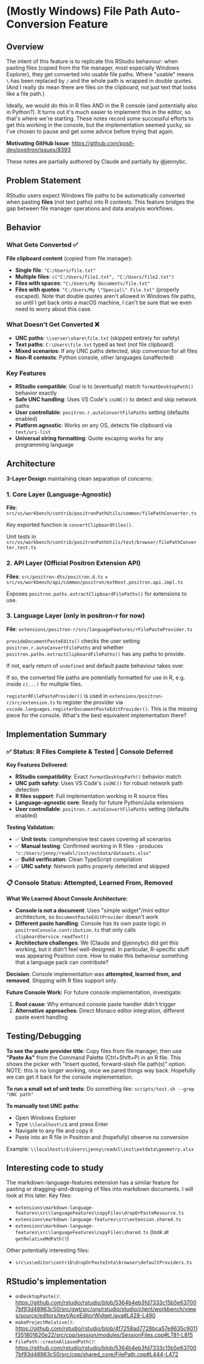 # (Mostly Windows) File Path Auto-Conversion Feature

## Overview

The intent of this feature is to replicate this RStudio behaviour: when pasting files (copied from the file manager, most especially Windows Explorer), they get converted into usable file paths. Where "usable" means `\` has been replaced by `/` and the whole path is wrapped in double quotes. (And I really do mean there are files on the clipboard, not just text that looks like a file path.)

Ideally, we would do this in R files AND in the R console (and potentially also in Python?). It turns out it's much easier to implement this in the editor, so that's where we're starting. These notes record some successful efforts to get this working in the console, but the implementation seemed yucky, so I've chosen to pause and get some advice before trying that again.

**Motivating GitHub Issue**: https://github.com/posit-dev/positron/issues/8393

These notes are partially authored by Claude and partially by @jennybc.

## Problem Statement

RStudio users expect Windows file paths to be automatically converted when pasting **files** (not text paths) into R contexts. This feature bridges the gap between file manager operations and data analysis workflows.

## Behavior

### What Gets Converted ✅
**File clipboard content** (copied from file manager):
- **Single file**: `"C:/Users/file.txt"`
- **Multiple files**: `c("C:/Users/file1.txt", "C:/Users/file2.txt")`
- **Files with spaces**: `"C:/Users/My Documents/file.txt"`
- **Files with quotes**: `"C:/Users/My \"Special\" File.txt"` (properly escaped). Note that double quotes aren't allowed in Windows file paths, so until I get back onto a macOS machine, I can't be sure that we even need to worry about this case.

### What Doesn't Get Converted ❌
- **UNC paths**: `\\server\share\file.txt` (skipped entirely for safety)
- **Text paths**: `C:\Users\file.txt` typed as text (not file clipboard)
- **Mixed scenarios**: If any UNC paths detected, skip conversion for all files
- **Non-R contexts**: Python console, other languages (unaffected)

### Key Features
- **RStudio compatible**: Goal is to (eventually) match `formatDesktopPath()` behavior exactly
- **Safe UNC handling**: Uses VS Code's `isUNC()` to detect and skip network paths
- **User controllable**: `positron.r.autoConvertFilePaths` setting (defaults enabled)
- **Platform agnostic**: Works on any OS, detects file clipboard via `text/uri-list`
- **Universal string formatting**: Quote escaping works for any programming language

## Architecture

**3-Layer Design** maintaining clean separation of concerns:

### 1. Core Layer (Language-Agnostic)
**File**: `src/vs/workbench/contrib/positronPathUtils/common/filePathConverter.ts`

Key exported function is `convertClipboardFiles()`.

Unit tests in `src/vs/workbench/contrib/positronPathUtils/test/browser/filePathConverter.test.ts`

### 2. API Layer (Official Positron Extension API)
**Files**: `src/positron-dts/positron.d.ts` + `src/vs/workbench/api/common/positron/extHost.positron.api.impl.ts`

Exposes `positron.paths.extractClipboardFilePaths()` for extensions to use.

### 3. Language Layer (only in positron-r for now)
**File**: `extensions/positron-r/src/languageFeatures/rFilePasteProvider.ts`

`provideDocumentPasteEdits()` checks the user setting `positron.r.autoConvertFilePaths` and whether `positron.paths.extractClipboardFilePaths()` has any paths to provide.

If not, early return of `undefined` and default paste behaviour takes over.

If so, the converted file paths are potentially formatted for use in R, e.g. inside `c(...)` for multiple files.

`registerRFilePasteProvider()` is used in `extensions/positron-r/src/extension.ts` to register the provider via `vscode.languages.registerDocumentPasteEditProvider()`. This is the missing piece for the console. What's the best equivalent implementation there?

## Implementation Summary

### ✅ Status: R Files Complete & Tested | Console Deferred

**Key Features Delivered:**
- **RStudio compatibility**: Exact `formatDesktopPath()` behavior match
- **UNC path safety**: Uses VS Code's `isUNC()` for robust network path detection
- **R files support**: Full implementation working in R source files
- **Language-agnostic core**: Ready for future Python/Julia extensions
- **User controllable**: `positron.r.autoConvertFilePaths` setting (defaults enabled)

**Testing Validation:**
- ✅ **Unit tests**: comprehensive test cases covering all scenarios
- ✅ **Manual testing**: Confirmed working in R files - produces `"c:/Users/jenny/readxl/inst/extdata/datasets.xlsx"`
- ✅ **Build verification**: Clean TypeScript compilation
- ✅ **UNC safety**: Network paths properly detected and skipped

### 📋 Console Status: Attempted, Learned From, Removed

**What We Learned About Console Architecture:**
- **Console is not a document**: Uses "simple widget"/mini editor architecture, so `DocumentPasteEditProvider` doesn't work
- **Different paste handling**: Console has its own paste logic in `positronConsole.contribution.ts` that only calls `clipboardService.readText()`
- **Architecture challenges**: We (Claude and @jennybc) did get this working, but it didn't feel well-designed. In particular, R-specific stuff was appearing Positron core. How to make this behaviour something that a language pack can contribute?

**Decision**: Console implementation was **attempted, learned from, and removed**. Shipping with R files support only.

**Future Console Work:**
For future console implementation, investigate:
1. **Root cause**: Why enhanced console paste handler didn't trigger
2. **Alternative approaches**: Direct Monaco editor integration, different paste event handling

## Testing/Debugging

**To see the paste provider title**: Copy files from file manager, then use **"Paste As"** from the Command Palette (Ctrl+Shift+P) in an R file. This shows the picker with "Insert quoted, forward-slash file path(s)" option. NOTE: this is no longer working, once we pared things way back. Hopefully we can get it back for the console implementation.

**To run a small set of unit tests**: Do something like: `scripts/test.sh --grep "UNC path"`

**To manually test UNC paths**:

* Open Windows Explorer
* Type `\\localhost\c$` and press Enter
* Navigate to any file and copy it
* Paste into an R file in Positron and (hopefully) observe no conversion

Example: `\\localhost\c$\Users\jenny\readxl\inst\extdata\geometry.xlsx`

## Interesting code to study

The markdown-language-features extension has a similar feature for pasting or dragging-and-dropping of files into markdown documents. I will look at this later. Key files:

* `extensions\markdown-language-features\src\languageFeatures\copyFiles\dropOrPasteResource.ts`
* `extensions\markdown-language-features\src\extension.shared.ts`
* `extensions\markdown-language-features\src\languageFeatures\copyFiles\shared.ts` (look at `getRelativeMdPath()`)

Other potentially interesting files:
* `src\vs\editor\contrib\dropOrPasteInto\browser\defaultProviders.ts`

## RStudio's implementation

* `onDesktopPaste()`: <https://github.com/rstudio/rstudio/blob/5364b4eb3fd7333c15b5e637007bf93d48963c50/src/gwt/src/org/rstudio/studio/client/workbench/views/source/editors/text/AceEditorWidget.java#L428-L490>
* `makeProjectRelative()`: <https://github.com/rstudio/rstudio/blob/4f7258ad7728bca57e8635c9011f351801620e22/src/cpp/session/modules/SessionFiles.cpp#L781-L815>
* `FilePath::createAliasedPath()`: <https://github.com/rstudio/rstudio/blob/5364b4eb3fd7333c15b5e637007bf93d48963c50/src/cpp/shared_core/FilePath.cpp#L444-L472>
